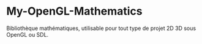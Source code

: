 # My-OpenGL-Mathematics
Bibliothèque mathématiques, utilisable pour tout type de projet 2D 3D sous OpenGL ou SDL.
